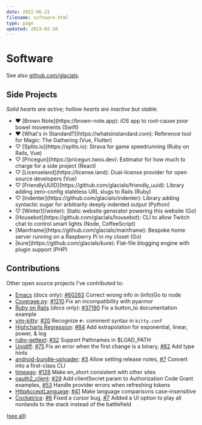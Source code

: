 ```yaml
---
date: 2022-06-23
filename: software.html
type: page
updated: 2023-02-10
---
```


# Software

See also [github.com/glacials](https://github.com/glacials).

## Side Projects

_Solid hearts are active; hollow hearts are inactive but stable._

<!-- Align these left because justified text stretches the space
between the project name and the heart. -->

- <div style="text-align:left">♥ [Brown Note](https://brown-note.app): iOS app to root-cause poor bowel movements (Swift)</div>
- <div style="text-align:left">♥ [What's in Standard?](https://whatsinstandard.com): Reference tool for Magic: The Gathering (Vue, Flutter)</div>
- <div style="text-align:left">♡ [Splits.io](https://splits.io): Strava for game speedrunning (Ruby on Rails, Vue)</div>
- <div style="text-align:left">♡ [Pricegun](https://pricegun.twos.dev): Estimator for how much to charge for a side project (React)</div>
- <div style="text-align:left">♡ [Licenseland](https://license.land): Dual-license provider for open source developers (Vue)</div>
- <div style="text-align:left">♡ [FriendlyUUID](https://github.com/glacials/friendly_uuid): Library adding zero-config stateless URL slugs to Rails (Ruby)</div>
- <div style="text-align:left">♡ [Indenter](https://github.com/glacials/indenter): Library adding syntactic sugar for arbitrarily deeply indented output (Python)</div>
- <div style="text-align:left">♡ [Winter](/winter): Static website generator powering this website (Go)</div>
- <div style="text-align:left">[Housebot](https://github.com/glacials/housebot): CLI to allow Twitch chat to control smart lights (Node, CoffeeScript)</div>
- <div style="text-align:left">[Mainframe](https://github.com/glacials/mainframe): Bespoke home server running on a Raspberry Pi in my closet (Go)</div>
- <div style="text-align:left">[kure](https://github.com/glacials/kure): Flat-file blogging engine with plugin support (PHP)</div>

## Contributions

Other open source projects I've contributed to:

- [Emacs](https://debbugs.gnu.org/cgi/bugreport.cgi?bug=60263) (docs only):
  [#60263](https://debbugs.gnu.org/cgi/bugreport.cgi?bug=60263) Correct wrong info in (info)Go to node
- [Coverage.py](https://github.com/nedbat/coveragepy):
  [#1210](https://github.com/nedbat/coveragepy/pull/1210) Fix an incompatibility with pyarmor
- [Ruby on Rails](https://github.com/rails/rails) (docs only):
  [#37190](https://github.com/rails/rails/pull/37190) Fix a button_to documentation example
- [vim-kitty](https://github.com/fladson/vim-kitty):
  [#20](https://github.com/fladson/vim-kitty/pull/20) Recognize `#:` comment syntax in `kitty.conf`
- [Highcharts Regression](https://github.com/streamlinesocial/highcharts-regression):
  [#84](https://github.com/streamlinesocial/highcharts-regression/pull/84) Add extrapolation for exponential, linear, power, & log
- [ruby-gettext](https://github.com/ruby-gettext/gettext):
  [#32](https://github.com/ruby-gettext/gettext/pull/32) Support Pathnames in $LOAD_PATH
- [Unidiff](https://github.com/matiasb/python-unidiff):
  [#75](https://github.com/matiasb/python-unidiff/pull/75) Fix an error when the first change is a binary,
  [#82](https://github.com/matiasb/python-unidiff/pull/82) Add type hints
- [android-bundle-uploader](https://github.com/german1608/android-bundle-uploader):
  [#3](https://github.com/german1608/android-bundle-uploader/pull/3) Allow setting release notes,
  [#7](https://github.com/german1608/android-bundle-uploader/pull/7) Convert into a first-class CLI
- [timeago](https://github.com/andresaraujo/timeago.dart):
  [#128](https://github.com/andresaraujo/timeago.dart/pull/128) Make en_short
  consistent with other sites
- [oauth2_client](https://github.com/teranetsrl/oauth2_client):
  [#29](https://github.com/teranetsrl/oauth2_client/pull/29) Add clientSecret param to Authorization Code Grant examples,
  [#53](https://github.com/teranetsrl/oauth2_client/pull/53) Handle provider
  errors when refreshing tokens
- [HttpAcceptLanguage](https://github.com/iain/http_accept_language):
  [#41](https://github.com/iain/http_accept_language/pull/41) Make language comparisons case-insensitive
- [Cockatrice](https://github.com/Cockatrice/Cockatrice):
  [#6](https://github.com/Cockatrice/Cockatrice/pull/6) Fixed a cursor bug,
  [#7](https://github.com/Cockatrice/Cockatrice/pull/7) Added a UI option to play all nonlands to the stack instead of the battlefield

([see all](https://github.com/search?o=desc&q=is%3Apr+author%3Aglacials+archived%3Afalse+is%3Aclosed+-user%3Ayourbase+-user%3Aglacials+&s=created&type=Issues))

